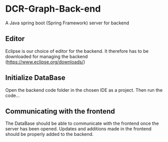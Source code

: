 # DCR-Graph-Back-end
A Java spring boot (Spring Framework) server for backend

## Editor

Eclipse is our choice of editor for the backend. It therefore has to be downloaded for managing the backend (https://www.eclipse.org/downloads/)

## Initialize DataBase

Open the backend code folder in the chosen IDE as a project. Then run the code...

## Communicating with the frontend

The DataBase should be able to communicate with the frontend once the server has been opened. Updates and additions made in the frontend should be properly added to the backend.
